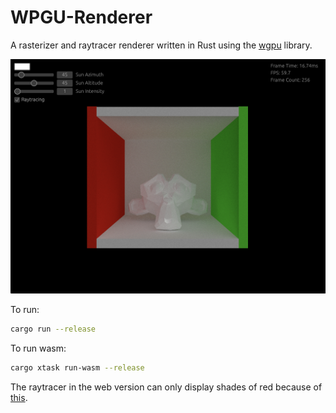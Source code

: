 # WPGU-Renderer

A rasterizer and raytracer renderer written in Rust using the
[wgpu](https://github.com/gfx-rs/wgpu) library.

![Demo](demo.png)

To run:

```zsh
cargo run --release
```

To run wasm:

```zsh
cargo xtask run-wasm --release
```

The raytracer in the web version can only display shades of red because of [this](https://github.com/gpuweb/gpuweb/discussions/4651#discussioncomment-9468086).
